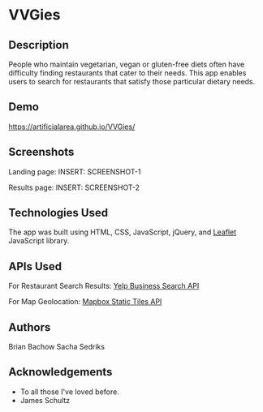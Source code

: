 # VVGies

## Description
People who maintain vegetarian, vegan or gluten-free diets often have difficulty finding restaurants that cater to their needs. This app enables users to search for restaurants that satisfy those particular dietary needs.

## Demo
https://artificialarea.github.io/VVGies/


## Screenshots
Landing page:
INSERT: SCREENSHOT-1

Results page:
INSERT: SCREENSHOT-2


## Technologies Used
The app was built using HTML, CSS, JavaScript, jQuery, and [Leaflet](https://leafletjs.com/) JavaScript library.


## APIs Used
For Restaurant Search Results:
[Yelp Business Search API](https://www.yelp.com/developers/documentation/v3/business_search)
    
For Map Geolocation:
[Mapbox Static Tiles API](https://docs.mapbox.com/api/)

## Authors
Brian Bachow
Sacha Sedriks

## Acknowledgements
* To all those I've loved before.
* James Schultz
